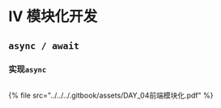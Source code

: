 # IV 模块化开发

## `async / await`

### 实现`async`

```javascript
```









{% file src="../../../.gitbook/assets/DAY_04前端模块化.pdf" %}
